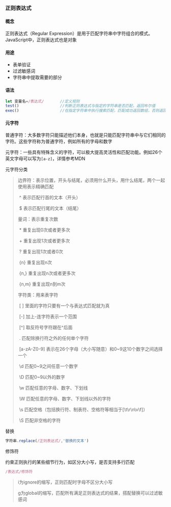 ### 正则表达式

#### 概念

正则表达式（Regular Expression）是用于匹配字符串中字符组合的模式。JavaScript中，正则表达式也是对象

#### 用途

- 表单验证
- 过滤敏感词
- 字符串中提取需要的部分

#### 语法

~~~JavaScript
let 变量名=/表达式/		//定义规则
test()					//判断正则表达式与指定的字符串是否匹配，返回布尔值
exec()					//在指定字符串中执行搜索匹配，匹配成功返回数组，否则返回null
~~~

#### 元字符

普通字符：大多数字符只能描述他们本身，也就是只能匹配字符串中与它们相同的字符。这些字符称为普通字符，例如所有的字母和数字

元字符：一些具有特殊含义的字符，可以极大提高灵活性和匹配功能。例如26个英文字母可以写为`[a-z]`，详情参考MDN

元字符分类

> 边界符：表示位置，开头与结尾，必须用什么开头，用什么结尾，两个一起使用表示精确匹配
>
> ​	^ 表示匹配行首的文本（开头）
>
> ​	$ 表示匹配行尾的文本（结尾）
>
> 量词：表示重复次数
>
> ​	*			 重复出现0次或者更多次
>
> ​	+			重复出现1次或者更多次
>
> ​	?			 重复出现1次或者0次
>
> ​	{n}		  重复出现n次
>
> ​	{n,}		  重复出现n次或者更多次
>
> ​	{n,m}		重复出现n到m次
>
> 字符类：用来表字符
>
> ​	[ ]	里面的字符只要有一个与表达式匹配就为真
>
> ​	[-]	加上-连字符表示一个范围
>
> ​	[^]	取反符号字符跟在^后面
>
> ​	.		匹配除换行符之外的任何单个字符
>
> ​	[a-zA-Z0-9]	表示在26个字母（大小写随意）和0~9这10个数字之间选择一个
>
> ​	\d	匹配0~9之间任意一个数字
>
> ​	\D	匹配0~9以外的数字
>
> ​	\w	匹配任意的字母、数字、下划线
>
> ​	\W	匹配任意的字母、数字、下划线以外的字符
>
> ​	\s	匹配空格（包括换行符、制表符、空格符等相当于[\t\r\n\v\f]）
>
> ​	\S	匹配非空格的字符

替换

~~~JavaScript
字符串.replace(/正则表达式/,'替换的文本')
~~~

修饰符

约束正则执行的某些细节行为，如区分大小写，是否支持多行匹配

~~~JavaScript
/表达式/修饰符
~~~

> i为ignore的缩写，正则匹配时字母不区分大小写
>
> g为global的缩写，匹配所有满足正则表达式的结果，搭配替换可以过滤敏感词
